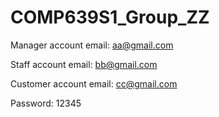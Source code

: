 # COMP639S1_Group_ZZ
Manager account email: aa@gmail.com

Staff account email: bb@gmail.com

Customer account email: cc@gmail.com

Password: 12345

